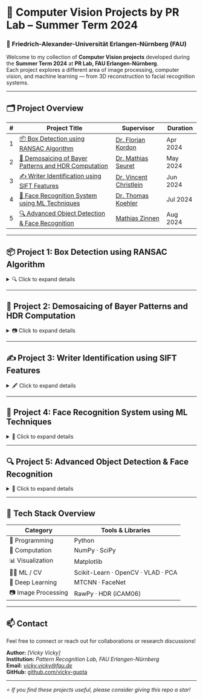 # 🧠 Computer Vision Projects by PR Lab – Summer Term 2024

### 📍 Friedrich-Alexander-Universität Erlangen-Nürnberg (FAU)

Welcome to my collection of **Computer Vision projects** developed during the **Summer Term 2024** at **PR Lab, FAU Erlangen-Nürnberg**.  
Each project explores a different area of image processing, computer vision, and machine learning — from 3D reconstruction to facial recognition systems.

---

## 🗂️ Project Overview

| # | Project Title | Supervisor | Duration |
|:-:|----------------|-------------|-----------|
| 1 | [📦 Box Detection using RANSAC Algorithm](#-project-1-box-detection-using-ransac-algorithm) | [Dr. Florian Kordon](https://lme.tf.fau.de/person/kordon/) | Apr 2024 |
| 2 | [🎨 Demosaicing of Bayer Patterns and HDR Computation](#-project-2-demosaicing-of-bayer-patterns-and-hdr-computation) | [Dr. Mathias Seuret](https://lme.tf.fau.de/person/seuret/) | May 2024 |
| 3 | [✍️ Writer Identification using SIFT Features](#-project-3-writer-identification-using-sift-features) | [Dr. Vincent Christlein](https://lme.tf.fau.de/person/christlein/) | Jun 2024 |
| 4 | [👤 Face Recognition System using ML Techniques](#-project-4-face-recognition-system-using-ml-techniques) | [Dr. Thomas Koehler](https://ieeexplore.ieee.org/author/37268046800) | Jul 2024 |
| 5 | [🔍 Advanced Object Detection & Face Recognition](#-project-5-advanced-object-detection--face-recognition) | [Mathias Zinnen](https://lme.tf.fau.de/person/zinnen/) | Aug 2024 |

---

## 📦 Project 1: Box Detection using RANSAC Algorithm

<details>
<summary>🔍 Click to expand details</summary>

**Duration:** Apr 2024  
**Associated with:** FAU Erlangen-Nürnberg  

Developed an algorithm to detect and measure **box dimensions using Kinect depth data**.  
The pipeline includes:
- Data loading and preprocessing  
- **RANSAC-based plane detection**  
- Mask filtering and **corner detection**  
- 3D dimension estimation  

**Technologies:**  
`Python` · `NumPy` · `SciPy` · `Matplotlib` · `OpenCV` · `Scikit-Learn`

**Future Enhancements:**
- Handle multiple boxes simultaneously  
- Optimize runtime and memory usage  
- Extend to additional sensors  

**Supervisor:** [Dr. Florian Kordon](https://lme.tf.fau.de/person/kordon/)

</details>

---

## 🎨 Project 2: Demosaicing of Bayer Patterns and HDR Computation

<details>
<summary>📷 Click to expand details</summary>

**Duration:** May 2024  
**Associated with:** FAU Erlangen-Nürnberg  

Implemented a complete pipeline for **demosaicing Bayer patterns** and **HDR image processing**, inspired by Mathias Seuret’s exercises.

Key components:
- Bayer pattern interpretation  
- Demosaicing algorithms and color reconstruction  
- **HDR computation using iCAM06**  
- White balancing and luminosity enhancement  

**Technologies:**  
`Python` · `NumPy` · `RawPy` · `OpenCV`  

**Supervisor:** [Dr. Mathias Seuret](https://lme.tf.fau.de/person/seuret/)

</details>

---

## ✍️ Project 3: Writer Identification using SIFT Features

<details>
<summary>🖋️ Click to expand details</summary>

**Duration:** Jun 2024  
**Associated with:** FAU Erlangen-Nürnberg  

Developed a **writer identification system** using the ICDAR17 dataset.  
Integrated **Bag of Visual Words**, **VLAD encoding**, **PCA whitening**, and **SVM classification** for robust performance.

**Key Modules:**
- SIFT feature extraction (`OpenCV`)  
- MiniBatchKMeans for codebook generation  
- VLAD encoding + power normalization  
- LinearSVC for classification  

**Technologies:**  
`Python` · `NumPy` · `Scikit-Learn` · `OpenCV` · `VLAD` · `PCA`

**Supervisor:** [Dr. Vincent Christlein](https://lme.tf.fau.de/person/christlein/)

</details>

---

## 👤 Project 4: Face Recognition System using ML Techniques

<details>
<summary>🧩 Click to expand details</summary>

**Duration:** Jul 2024  
**Associated with:** FAU Erlangen-Nürnberg  

Developed a **face recognition and re-identification system** using both **supervised and unsupervised learning**.  

Key modules:
- Face detection and alignment via **MTCNN**  
- Feature extraction using **FaceNet**  
- Classification using **k-NN (closed-set & open-set)**  
- Clustering with **k-Means** for unsupervised recognition  
- Evaluation via **DIR curves**  

**Advanced Additions:**
- Single and Multi Pseudo Label (SPL/MPL) methods for open-set recognition  

**Technologies:**  
`Python` · `NumPy` · `SciPy` · `Scikit-Learn` · `MTCNN`

**Supervisor:** [Dr. Thomas Koehler](https://ieeexplore.ieee.org/author/37268046800)

</details>

---

## 🔍 Project 5: Advanced Object Detection & Face Recognition

<details>
<summary>🚀 Click to expand details</summary>

**Duration:** Aug 2024  
**Associated with:** FAU Erlangen-Nürnberg  

Built a **hybrid system** combining **object detection (Selective Search)** and **face recognition (MTCNN + FaceNet)**.  
Implemented **open-set recognition** with pseudo-labeling to improve generalization and robustness.

**Core Features:**
- Region proposal via **Selective Search**  
- **MTCNN-based** face detection and alignment  
- **FaceNet embeddings** + `k-NN` for classification  
- **DIR curve evaluation** for performance metrics  

**Technologies:**  
`Python` · `NumPy` · `Scikit-Learn` · `OpenCV` · `Deep Learning`  

**Supervisor:** [Mathias Zinnen](https://lme.tf.fau.de/person/zinnen/)

</details>

---

## 🧰 Tech Stack Overview

| Category | Tools & Libraries |
|-----------|-------------------|
| 🧠 Programming | Python |
| 🧮 Computation | NumPy · SciPy |
| 📊 Visualization | Matplotlib |
| 🧑‍💻 ML / CV | Scikit-Learn · OpenCV · VLAD · PCA |
| 🤖 Deep Learning | MTCNN · FaceNet |
| 📷 Image Processing | RawPy · HDR (iCAM06) |

---

## 📫 Contact

Feel free to connect or reach out for collaborations or research discussions!

**Author:** *[Vicky Vicky]*  
**Institution:** *Pattern Recognition Lab, FAU Erlangen-Nürnberg*  
**Email:** *vicky.vicky@fau.de*  
**GitHub:** [github.com/vicky-gupta](https://github.com/vicky-gupta)

---

⭐ *If you find these projects useful, please consider giving this repo a star!*
